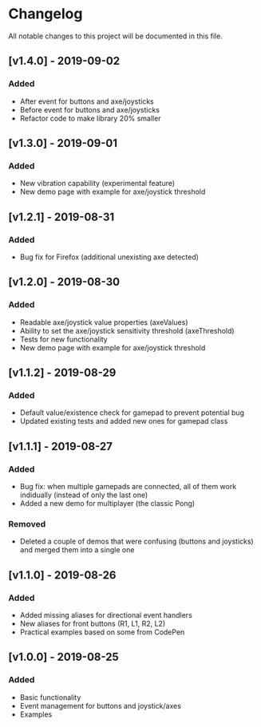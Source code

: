 # Changelog

All notable changes to this project will be documented in this file.

## [v1.4.0] - 2019-09-02

### Added

- After event for buttons and axe/joysticks
- Before event for buttons and axe/joysticks
- Refactor code to make library 20% smaller

## [v1.3.0] - 2019-09-01

### Added

- New vibration capability (experimental feature)
- New demo page with example for axe/joystick threshold

## [v1.2.1] - 2019-08-31

### Added

- Bug fix for Firefox (additional unexisting axe detected)

## [v1.2.0] - 2019-08-30

### Added

- Readable axe/joystick value properties (axeValues)
- Ability to set the axe/joystick sensitivity threshold (axeThreshold)
- Tests for new functionality
- New demo page with example for axe/joystick threshold

## [v1.1.2] - 2019-08-29

### Added

- Default value/existence check for gamepad to prevent potential bug
- Updated existing tests and added new ones for gamepad class

## [v1.1.1] - 2019-08-27

### Added

- Bug fix: when multiple gamepads are connected, all of them work indidually (instead of only the last one)
- Added a new demo for multiplayer (the classic Pong)

### Removed

- Deleted a couple of demos that were confusing (buttons and joysticks) and merged them into a single one

## [v1.1.0] - 2019-08-26

### Added

- Added missing aliases for directional event handlers
- New aliases for front buttons (R1, L1, R2, L2)
- Practical examples based on some from CodePen

## [v1.0.0] - 2019-08-25

### Added

- Basic functionality
- Event management for buttons and joystick/axes
- Examples

